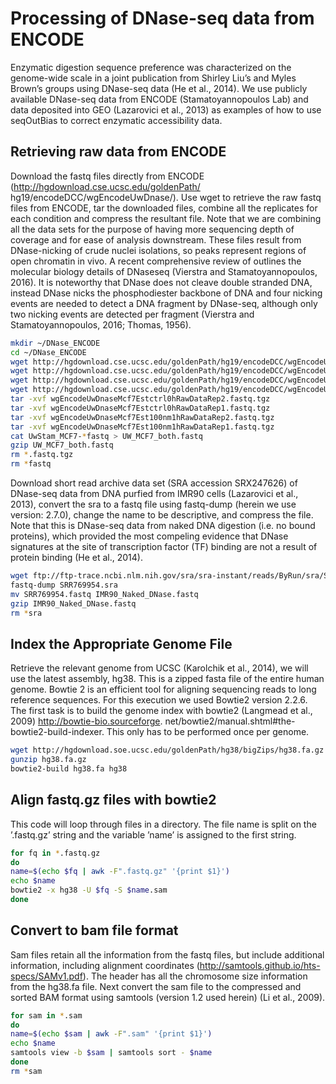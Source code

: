 # Processing of DNase-seq data from ENCODE

Enzymatic digestion sequence preference was characterized on the genome-wide scale in a joint publication
from Shirley Liu’s and Myles Brown’s groups using DNase-seq data (He et al., 2014). We use
publicly available DNase-seq data from ENCODE (Stamatoyannopoulos Lab) and data deposited into
GEO (Lazarovici et al., 2013) as examples of how to use seqOutBias to correct enzymatic accessibility
data.

## Retrieving raw data from ENCODE
Download the fastq files directly from ENCODE (http://hgdownload.cse.ucsc.edu/goldenPath/
hg19/encodeDCC/wgEncodeUwDnase/).
Use wget to retrieve the raw fastq files from ENCODE, tar the downloaded files, combine all the
replicates for each condition and compress the resultant file. Note that we are combining all the data
sets for the purpose of having more sequencing depth of coverage and for ease of analysis downstream.
These files result from DNase-nicking of crude nuclei isolations, so peaks represent regions of open
chromatin in vivo. A recent comprehensive review of outlines the molecular biology details of DNaseseq
(Vierstra and Stamatoyannopoulos, 2016). It is noteworthy that DNase does not cleave double
stranded DNA, instead DNase nicks the phosphodiester backbone of DNA and four nicking events are
needed to detect a DNA fragment by DNase-seq, although only two nicking events are detected per
fragment (Vierstra and Stamatoyannopoulos, 2016; Thomas, 1956).

```bash
mkdir ~/DNase_ENCODE
cd ~/DNase_ENCODE
wget http://hgdownload.cse.ucsc.edu/goldenPath/hg19/encodeDCC/wgEncodeUwDnase/wgEncodeUwDnaseMcf7Est100nm1hRawDataRep1.fastq.tgz
wget http://hgdownload.cse.ucsc.edu/goldenPath/hg19/encodeDCC/wgEncodeUwDnase/wgEncodeUwDnaseMcf7Est100nm1hRawDataRep2.fastq.tgz
wget http://hgdownload.cse.ucsc.edu/goldenPath/hg19/encodeDCC/wgEncodeUwDnase/wgEncodeUwDnaseMcf7Estctrl0hRawDataRep1.fastq.tgz
wget http://hgdownload.cse.ucsc.edu/goldenPath/hg19/encodeDCC/wgEncodeUwDnase/wgEncodeUwDnaseMcf7Estctrl0hRawDataRep2.fastq.tgz
tar -xvf wgEncodeUwDnaseMcf7Estctrl0hRawDataRep2.fastq.tgz
tar -xvf wgEncodeUwDnaseMcf7Estctrl0hRawDataRep1.fastq.tgz
tar -xvf wgEncodeUwDnaseMcf7Est100nm1hRawDataRep2.fastq.tgz
tar -xvf wgEncodeUwDnaseMcf7Est100nm1hRawDataRep1.fastq.tgz
cat UwStam_MCF7-*fastq > UW_MCF7_both.fastq
gzip UW_MCF7_both.fastq
rm *.fastq.tgz
rm *fastq
```

Download short read archive data set (SRA accession SRX247626) of DNase-seq data from DNA purfied
from IMR90 cells (Lazarovici et al., 2013), convert the sra to a fastq file using fastq-dump (herein we use
version: 2.7.0), change the name to be descriptive, and compress the file. Note that this is DNase-seq
data from naked DNA digestion (i.e. no bound proteins), which provided the most compeling evidence
that DNase signatures at the site of transcription factor (TF) binding are not a result of protein binding
(He et al., 2014).

```bash
wget ftp://ftp-trace.ncbi.nlm.nih.gov/sra/sra-instant/reads/ByRun/sra/SRR/SRR769/SRR769954/SRR769954.sra
fastq-dump SRR769954.sra
mv SRR769954.fastq IMR90_Naked_DNase.fastq
gzip IMR90_Naked_DNase.fastq
rm *sra
```

## Index the Appropriate Genome File
Retrieve the relevant genome from UCSC (Karolchik et al., 2014), we will use the latest assembly, hg38.
This is a zipped fasta file of the entire human genome. Bowtie 2 is an efficient tool for aligning sequencing
reads to long reference sequences. For this execution we used Bowtie2 version 2.2.6. The first task
is to build the genome index with bowtie2 (Langmead et al., 2009) http://bowtie-bio.sourceforge.
net/bowtie2/manual.shtml#the-bowtie2-build-indexer. This only has to be performed once per
genome.
```bash
wget http://hgdownload.soe.ucsc.edu/goldenPath/hg38/bigZips/hg38.fa.gz
gunzip hg38.fa.gz
bowtie2-build hg38.fa hg38
```

## Align fastq.gz files with bowtie2
This code will loop through files in a directory. The file name is split on the ’.fastq.gz’ string and the
variable ’name’ is assigned to the first string.
```bash
for fq in *.fastq.gz
do
name=$(echo $fq | awk -F".fastq.gz" '{print $1}')
echo $name
bowtie2 -x hg38 -U $fq -S $name.sam
done
```

## Convert to bam file format
Sam files retain all the information from the fastq files, but include additional information, including
alignment coordinates (http://samtools.github.io/hts-specs/SAMv1.pdf). The header has all the
chromosome size information from the hg38.fa file.
Next convert the sam file to the compressed and sorted BAM format using samtools (version 1.2 used
herein) (Li et al., 2009).
```bash
for sam in *.sam
do
name=$(echo $sam | awk -F".sam" '{print $1}')
echo $name
samtools view -b $sam | samtools sort - $name
done
rm *sam
```